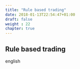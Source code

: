 ```yaml
---
title: "Rule based trading"
date: 2018-01-13T22:54:47+01:00
draft: false
weight : 22
chapter: true
---
```

## Rule based trading 
english 
